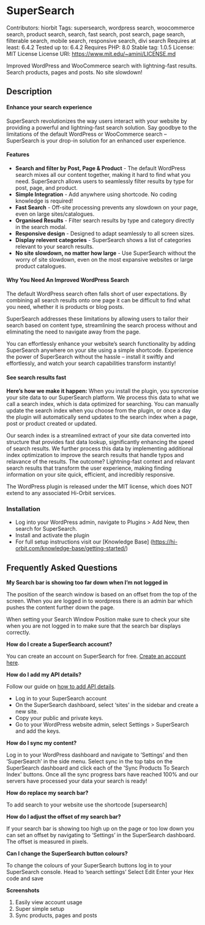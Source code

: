 # SuperSearch #

Contributors: hiorbit
Tags: supersearch, wordpress search, woocommerce search, product search, search, fast search, post search, page search, filterable search, mobile search, responsive search, divi search
Requires at least: 6.4.2
Tested up to: 6.4.2
Requires PHP: 8.0
Stable tag: 1.0.5
License: MIT License
License URI: https://www.mit.edu/~amini/LICENSE.md

Improved WordPress and WooCommerce search with lightning-fast results. Search products, pages and posts. No site slowdown!

## Description ##
#### Enhance your search experience ####

SuperSearch revolutionizes the way users interact with your website by providing a powerful and lightning-fast search solution. Say goodbye to the limitations of the default WordPress or WooCommerce search – SuperSearch is your drop-in solution for an enhanced user experience.


#### Features ####

*	**Search and filter by Post, Page & Product** - The default WordPress search mixes all our content together, making it hard to find what you need. SuperSearch allows users to seamlessly filter results by type for post, page, and product.
*	**Simple Integration** - Add anywhere using shortcode. No coding knowledge is required!
*	**Fast Search** - Off-site processing prevents any slowdown on your page, even on large sites/catalogues.
*	**Organised Results** - Filter search results by type and category directly in the search modal.
*	**Responsive design** - Designed to adapt seamlessly to all screen sizes.
*	**Display relevent categories** - SuperSearch shows a list of categories relevant to your search results.
*	**No site slowdown, no matter how large** - Use SuperSearch without the worry of site slowdown, even on the most expansive websites or large product catalogues.

#### Why You Need An Improved WordPress Search ####

The default WordPress search often falls short of user expectations. By combining all search results onto one page it can be difficult to find what you need, whether it is products or blog posts.

SuperSearch addresses these limitations by allowing users to tailor their search based on content type, streamlining the search process without and eliminating the need to navigate away from the page.

You can effortlessly enhance your website’s search functionality by adding SuperSearch anywhere on your site using a simple shortcode. Experience the power of SuperSearch without the hassle – install it swiftly and effortlessly, and watch your search capabilities transform instantly!


#### See search results fast ####

**Here’s how we make it happen:**
When you install the plugin, you syncronise your site data to our SuperSearch platform. We process this data to what we call a search index, which is data optimized for searching. You can manually update the search index when you choose from the plugin, or once a day the plugin will automatically send updates to the search index when a page, post or product created or updated.

Our search index is a streamlined extract of your site data converted into structure that provides fast data lookup, significantly enhancing the speed of search results. We further process this data by implementing additional index optimization to improve the search results that handle typos and relavance of the results. The outcome? Lightning-fast context and relavant search results that transform the user experience, making finding information on your site quick, efficient, and incredibly responsive.

The WordPress plugin is released under the MIT license, which does NOT extend to any associated Hi-Orbit services.

### Installation ###
* Log into your WordPress admin, navigate to Plugins > Add New, then search for SuperSearch.
* Install and activate the plugin
* For full setup instructions visit our [Knowledge Base] (https://hi-orbit.com/knowledge-base/getting-started/)


## Frequently Asked Questions ##
**My Search bar is showing too far down when I’m not logged in**

The position of the search window is based on an offset from the top of the screen. When you are logged in to wordpress there is an admin bar which pushes the content further down the page.

When setting your Search Window Position make sure to check your site when you are not logged in to make sure that the search bar displays correctly.

**How do I create a SuperSearch account?**

You can create an account on SuperSearch for free. [Create an account here](https://supersearch.hi-orbit.com/register).

**How do I add my API details?**

Follow our guide on [how to add API details](https://hi-orbit.com/knowledge-base/getting-started/add-your-api-details/).

*	Log in to your SuperSearch account
*	On the SuperSearch dashboard, select ‘sites’ in the sidebar and create a new site.
*	Copy your public and private keys.
*	Go to your WordPress website admin, select Settings > SuperSearch and add the keys.

**How do I sync my content?**

Log in to your WordPress dashboard and navigate to ‘Settings’ and then ‘SuperSearch’ in the side menu.
Select sync in the top tabs on the SuperSearch dashboard and click each of the 'Sync Products To Search Index' buttons.
Once all the sync progress bars have reached 100% and our servers have processed your data your search is ready!

**How do replace my search bar?**

To add search to your website use the shortcode [supersearch]

**How do I adjust the offset of my search bar?**

If your search bar is showing too high up on the page or too low down you can set an offset by navigating to ‘Settings’ in the SuperSearch dashboard. The offset is measured in pixels.

**Can I change the SuperSearch button colours?**

To change the colours of your SuperSearch buttons log in to your SuperSearch console.
Head to ‘search settings’
Select Edit
Enter your Hex code and save

**Screenshots**
1. Easily view account usage
2. Super simple setup
3. Sync products, pages and posts

